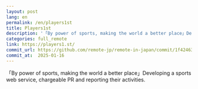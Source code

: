 ```yaml
---
layout: post
lang: en
permalink: /en/players1st
title: Players1st
description: '「By power of sports, making the world a better place」Developing a sports web service, chargeable PR and reporting their activities.'
categories: full_remote
link: https://players1.st/
commit_url: https://github.com/remote-jp/remote-in-japan/commit/1f42463fa278ec6976af90175ef27509a22908f0
commit_at:  2025-01-16
---
```


<p>「By power of sports, making the world a better place」Developing a sports web service, chargeable PR and reporting their activities.</p>
